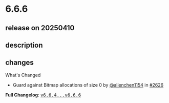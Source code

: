 # 6.6.6

## release on 20250410

## description

## changes

What's Changed

* Guard against Bitmap allocations of size 0 by <a class="user-mention notranslate" data-hovercard-type="user" data-hovercard-url="/users/allenchen1154/hovercard" data-octo-click="hovercard-link-click" data-octo-dimensions="link_type:self" href="https://github.com/allenchen1154">@allenchen1154</a> in <a class="issue-link js-issue-link" data-error-text="Failed to load title" data-id="2967621654" data-permission-text="Title is private" data-url="https://github.com/airbnb/lottie-android/issues/2626" data-hovercard-type="pull_request" data-hovercard-url="/airbnb/lottie-android/pull/2626/hovercard" href="https://github.com/airbnb/lottie-android/pull/2626">#2626</a>

<strong>Full Changelog</strong>: <a class="commit-link" href="https://github.com/airbnb/lottie-android/compare/v6.6.4...v6.6.6"><tt>v6.6.4...v6.6.6</tt></a>

